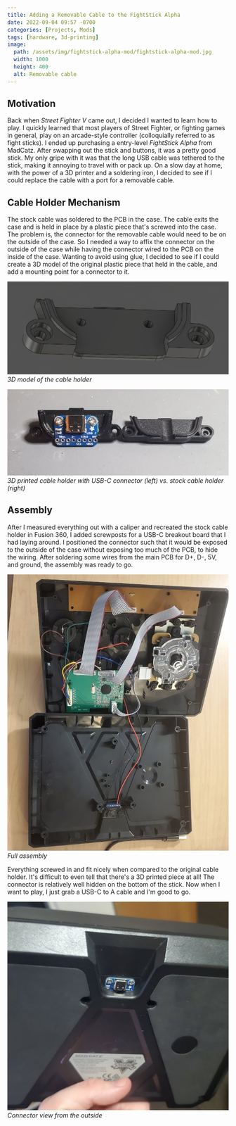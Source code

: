 ```yaml
---
title: Adding a Removable Cable to the FightStick Alpha
date: 2022-09-04 09:57 -0700
categories: [Projects, Mods]
tags: [hardware, 3d-printing]
image:
  path: /assets/img/fightstick-alpha-mod/fightstick-alpha-mod.jpg
  width: 1000
  height: 400
  alt: Removable cable
---
```


## Motivation

Back when *Street Fighter V* came out, I decided I wanted to learn how to play. I quickly learned that most players of Street Fighter, or fighting games in general, play on an arcade-style controller (colloquially referred to as fight sticks). I ended up purchasing a entry-level *FightStick Alpha* from MadCatz. After swapping out the stick and buttons, it was a pretty good stick. My only gripe with it was that the long USB cable was tethered to the stick, making it annoying to travel with or pack up. On a slow day at home, with the power of a 3D printer and a soldering iron, I decided to see if I could replace the cable with a port for a removable cable.

## Cable Holder Mechanism

The stock cable was soldered to the PCB in the case. The cable exits the case and is held in place by a plastic piece that's screwed into the case. The problem is, the connector for the removable cable would need to be on the outside of the case. So I needed a way to affix the connector on the outside of the case while having the connector wired to the PCB on the inside of the case. Wanting to avoid using glue, I decided to see if I could create a 3D model of the original plastic piece that held in the cable, and add a mounting point for a connector to it.

![3D model](/assets/img/fightstick-alpha-mod/3d_model.jpg)
_3D model of the cable holder_

![Printed piece vs stock piece](/assets/img/fightstick-alpha-mod/printed_vs_stock.jpg)
_3D printed cable holder with USB-C connector (left) vs. stock cable holder (right)_

## Assembly

After I measured everything out with a caliper and recreated the stock cable holder in Fusion 360, I added screwposts for a USB-C breakout board that I had laying around. I positioned the connector such that it would be exposed to the outside of the case without exposing too much of the PCB, to hide the wiring. After soldering some wires from the main PCB for D+, D-, 5V, and ground, the assembly was ready to go.

![Full assembly](/assets/img/fightstick-alpha-mod/assembly.jpg)
_Full assembly_

Everything screwed in and fit nicely when compared to the original cable holder. It's difficult to even tell that there's a 3D printed piece at all! The connector is relatively well hidden on the bottom of the stick. Now when I want to play, I just grab a USB-C to A cable and I'm good to go.

![Connector view from the outside](/assets/img/fightstick-alpha-mod/outside.png)
_Connector view from the outside_
